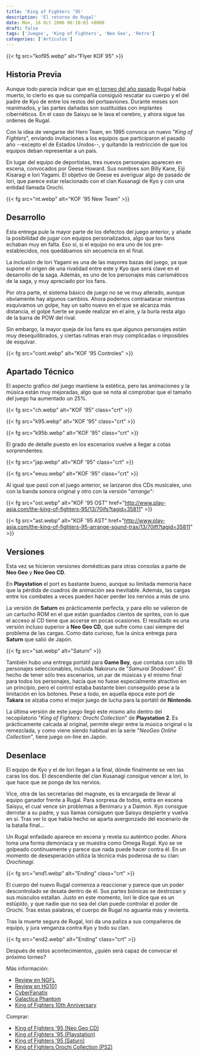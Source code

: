 ```yaml
---
title: 'King of Fighters ‘95'
description: 'El retorno de Rugal'
date: Mon, 16 Oct 2006 08:10:03 +0000
draft: false
tags: ['Juegos', 'King of Fighters', 'Neo Geo', 'Retro']
categories: ['Artículos']
---
```


{{< fg src="kof95.webp" alt="Flyer KOF 95" >}}

## Historia Previa

Aunque todo parecía indicar que en [el torneo del año pasado](/king-of-fighters-94/) Rugal había muerto, lo cierto es que su compañía consiguió rescatar su cuerpo y el del padre de Kyo de entre los restos del portaaviones. Durante meses son reanimados, y las partes dañadas son sustituidas con implantes cibernéticos. En el caso de Saisyu se le lava el cerebro, y ahora sigue las ordenes de Rugal.

Con la idea de vengarse del Hero Team, en 1995 convoca un nuevo "_King of Fighters_", enviando invitaciones a los equipos que participaron el pasado año --excepto el de Estados Unidos--, y quitando la restricción de que los equipos deban representar a un país.

En lugar del equipo de deportistas, tres nuevos personajes aparecen en escena, convocados por Geese Howard. Sus nombres son Billy Kane, Eiji Kisaragi e Iori Yagami. El objetivo de Geese es averiguar algo de pasado de Iori, que parece estar relacionado con el clan Kusanagi de Kyo y con una entidad llamada Orochi.

{{< fg src="nt.webp" alt="KOF '95 New Team" >}}

## Desarrollo

Esta entrega pule la mayor parte de los defectos del juego anterior, y añade la posibilidad de jugar con equipos personalizados, algo que los fans echaban muy en falta. Eso sí, si el equipo no era uno de los pre-establecidos, nos quedábamos sin secuencia en el final.

La inclusión de Iori Yagami es una de las mayores bazas del juego, ya que supone el origen de una rivalidad entre este y Kyo que será clave en el desarrollo de la saga. Además, es uno de los personajes más carismáticos de la saga, y muy apreciado por los fans.

Por otra parte, el sistema básico de juego no se ve muy alterado, aunque obviamente hay algunos cambios. Ahora podemos contraatacar mientras esquivamos un golpe, hay un salto nuevo en el que se alcanza más distancia, el golpe fuerte se puede realizar en el aire, y la burla resta algo de la barra de POW del rival.

Sin embargo, la mayor queja de los fans es que algunos personajes están muy desequilibrados, y ciertas rutinas eran muy complicadas o imposibles de esquivar.

{{< fg src="cont.webp" alt="KOF '95 Controles" >}}

## Apartado Técnico

El aspecto gráfico del juego mantiene la estética, pero las animaciones y la música están muy mejoradas, algo que se nota al comprobar que el tamaño del juego ha aumentado un 25%.

{{< fg src="ch.webp" alt="KOF '95" class="crt" >}}

{{< fg src="k95.webp" alt="KOF '95" class="crt" >}}

{{< fg src="k95b.webp" alt="KOF '95" class="crt" >}}

El grado de detalle puesto en los escenarios vuelve a llegar a cotas sorprendentes:

{{< fg src="jap.webp" alt="KOF '95" class="crt" >}}

{{< fg src="eeuu.webp" alt="KOF '95" class="crt" >}}

Al igual que pasó con el juego anterior, se lanzaron dos CDs musicales, uno con la banda sonora original y otro con la versión "_arrange_":

{{< fg src="ost.webp" alt="KOF '95 OST" href="http://www.play-asia.com/the-king-of-fighters-95/13/70ifs?tagid=35811" >}}

{{< fg src="ast.webp" alt="KOF '95 AST" href="http://www.play-asia.com/the-king-of-fighters-95-arrange-sound-trax/13/70ift?tagid=35811" >}}

## Versiones

Esta vez se hicieron versiones domésticas para otras consolas a parte de **Neo Geo** y **Neo Geo CD**.

En **Playstation** el port es bastante bueno, aunque su limitada memoria hace que la pérdida de cuadros de animación sea inevitable. Además, las cargas entre los combates a veces pueden hacer perder los nervios a más de uno.

La versión de **Saturn** es prácticamente perfecta, y para ello se valieron de un cartucho ROM en el que están guardados cientos de sprites, con lo que el acceso al CD tiene que accerse en pocas ocasiones. El resultado es una versión incluso superior a **Neo Geo CD**, que sufre como casi siempre del problema de las cargas. Como dato curioso, fue la única entrega para **Saturn** que salió de Japón.

{{< fg src="sat.webp" alt="Saturn" >}}

También hubo una entrega portátil para **Game Boy**, que contaba con sólo 18 personajes seleccionables, incluida Nakoruru de "_Samurai Shodown_". El hecho de tener sólo tres escenarios, un par de músicas y el mismo final para todos los personajes, hacía que no fuese especialmente atractivo en un principio, pero el control estaba bastante bien conseguido pese a la limitación en los botones. Pese a todo, en aquella época este port de **Takara** se alzaba como el mejor juego de lucha para la portátil de **Nintendo**.

La última versión de este juego llegó este mismo año dentro del recopilatorio "_King of Fighters: Orochi Collection_" de **Playstation 2**. Es prácticamente calcada al original, permite elegir entre la música original o la remezclada, y como viene siendo habitual en la serie "_NeoGeo Online Collection_", tiene juego on-line en Japón.

## Desenlace

El equipo de Kyo y el de Iori llegan a la final, dónde finalmente se ven las caras los dos. El descendiente del clan Kusanagi consigue vencer a Iori, lo que hace que se ponga de los nervios.

Vice, otra de las secretarias del magnate, es la encargada de llevar al equipo ganador frente a Rugal. Para sorpresa de todos, entra en escena Saisyu, el cual vence sin problemas a Benimaru y a Daimon. Kyo consigue derrotar a su padre, y sus llamas consiguen que Saisyu despierte y vuelva en sí. Tras ver lo que había hecho se aparta avergonzado del escenario de la batalla final...

Un Rugal enfadado aparece en escena y revela su auténtico poder. Ahora toma una forma demoníaca y se muestra como Omega Rugal. Kyo se ve golpeado contínuamente y parece que nada puede hacer contra él. En un momento de desesperación utiliza la técnica más poderosa de su clan: _Orochinagi_.

{{< fg src="end1.webp" alt="Ending" class="crt" >}}

El cuerpo del nuevo Rugal comienza a reaccionar y parece que un poder descontrolado se desata dentro de él. Sus partes biónicas se destrozan y sus músculos estallan. Justo en este momento, Iori le dice que es un estúpido, y que nadie que no sea del clan puede controlar el poder de Orochi. Tras estas palabras, el cuerpo de Rugal no aguanta más y revienta.

Tras la muerte segura de Rugal, Iori da una paliza a sus compañeros de equipo, y jura venganza contra Kyo y todo su clan.

{{< fg src="end2.webp" alt="Ending" class="crt" >}}

Después de estos acontecimientos, ¿quién será capaz de convocar el próximo torneo?

Más información:

*   [Review en NGFL](http://www.neogeoforlife.com/neo_reviews/the_king_of_fighters_95.php)
*   [Review en HG101](http://www.hardcoregaming101.net//kof/kof2.htm)
*   [CyberFanatix](http://www.cyberfanatix.com/)
*   [Galactica Phantom](http://kof.confusticated.com/frames.html)
*   [King of Fighters 10th Anniversary](http://www.kof10th.com/english/index.html)

Comprar:

*   [King of Fighters '95 (Neo Geo CD)](http://www.play-asia.com/SOap-23-83-rmr-71-8v-77-2-49-en-15-king+fighters+95-84-j-70-1ijy.html)
*   [King of Fighters '95 (Playstation)](http://www.play-asia.com/SOap-23-83-rmr-71-5p-77-1-49-en-15-king+fighters+95-84-j-70-9tp.html)
*   [King of Fighters '95 (Saturn)](http://www.play-asia.com/SOap-23-83-rmr-71-8m-49-en-15-king+fighters+95-84-j-70-5g2.html)
*   [King of Fighters Orochi Collection (PS2)](http://www.play-asia.com/SOap-23-83-rmr-71-40-49-en-15-king+fighters+orochi-84-j-70-mc6.html)